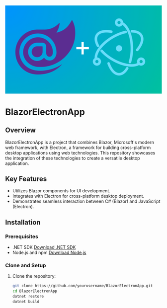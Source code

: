 !["Portfolio Website"](https://github.com/beshoymikhail/BlazorAndElectronApp/blob/main/wwwroot/blazor-electron-demo-1.png)
# BlazorElectronApp

## Overview
BlazorElectronApp is a project that combines Blazor, Microsoft's modern web framework, with Electron, a framework for building cross-platform desktop applications using web technologies. This repository showcases the integration of these technologies to create a versatile desktop application.

## Key Features
- Utilizes Blazor components for UI development.
- Integrates with Electron for cross-platform desktop deployment.
- Demonstrates seamless interaction between C# (Blazor) and JavaScript (Electron).

## Installation
### Prerequisites
- .NET SDK [Download .NET SDK](https://dotnet.microsoft.com/download)
- Node.js and npm [Download Node.js](https://nodejs.org/)

### Clone and Setup
1. Clone the repository:
   ```bash
   git clone https://github.com/yourusername/BlazorElectronApp.git
   cd BlazorElectronApp
   dotnet restore
   dotnet build
